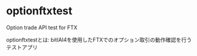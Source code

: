 # optionftxtest
Option trade API test for FTX

optionftxtestとは: bitIAI4を使用したFTXでのオプション取引の動作確認を行うテストアプリ
